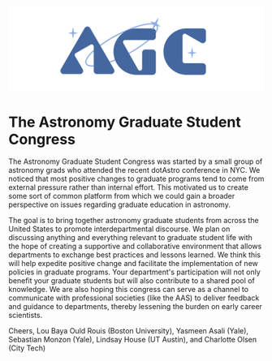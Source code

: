 
![logo for the astro grad congress](./images/agc_banner.png)

# The Astronomy Graduate Student Congress

The Astronomy Graduate Student Congress was started by a small group of astronomy grads who attended the recent dotAstro conference in NYC. We noticed that most positive changes to graduate programs tend to come from external pressure rather than internal effort. This motivated us to create some sort of common platform from which we could gain a broader perspective on issues regarding graduate education in astronomy.

The goal is to bring together astronomy graduate students from across the United States to promote interdepartmental discourse. We plan on discussing anything and everything relevant to graduate student life with the hope of creating a supportive and collaborative environment that allows departments to exchange best practices and lessons learned. We think this will help expedite positive change and facilitate the implementation of new policies in graduate programs. Your department's participation will not only benefit your graduate students but will also contribute to a shared pool of knowledge. We are also hoping this congress can serve as a channel to communicate with professional societies (like the AAS) to deliver feedback and guidance to departments, thereby lessening the burden on early career scientists.


Cheers,
Lou Baya Ould Rouis (Boston University), Yasmeen Asali (Yale), Sebastian Monzon (Yale), Lindsay House (UT Austin), and Charlotte Olsen (City Tech)

